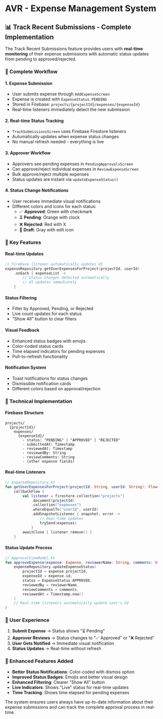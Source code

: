 # AVR - Expense Management System

## 📊 Track Recent Submissions - Complete Implementation

The Track Recent Submissions feature provides users with **real-time monitoring** of their expense submissions with automatic status updates from pending to approved/rejected.

### 🔄 Complete Workflow

#### 1. **Expense Submission**
- User submits expense through `AddExpenseScreen`
- Expense is created with `ExpenseStatus.PENDING` 
- Stored in Firebase: `projects/{projectId}/expenses/{expenseId}`
- Real-time listeners immediately detect the new submission

#### 2. **Real-time Status Tracking**
- `TrackSubmissionsScreen` uses Firebase Firestore listeners
- Automatically updates when expense status changes
- No manual refresh needed - everything is live

#### 3. **Approver Workflow**
- Approvers see pending expenses in `PendingApprovalsScreen`
- Can approve/reject individual expenses in `ReviewExpenseScreen`
- Bulk approve/reject multiple expenses
- Status updates are instant via `updateExpenseStatus()`

#### 4. **Status Change Notifications**
- User receives immediate visual notifications
- Different colors and icons for each status:
  - ✅ **Approved**: Green with checkmark
  - ⏳ **Pending**: Orange with clock
  - ❌ **Rejected**: Red with X
  - 📝 **Draft**: Gray with edit icon

### 🎯 Key Features

#### **Real-time Updates**
```kotlin
// Firebase listener automatically updates UI
expenseRepository.getUserExpensesForProject(projectId, userId)
    .onEach { expenseList ->
        // Status changes detected automatically
        // UI updates immediately
    }
```

#### **Status Filtering**
- Filter by Approved, Pending, or Rejected
- Live count updates for each status
- "Show All" button to clear filters

#### **Visual Feedback**
- Enhanced status badges with emojis
- Color-coded status cards
- Time elapsed indicators for pending expenses
- Pull-to-refresh functionality

#### **Notification System**
- Toast notifications for status changes
- Dismissible notification cards
- Different colors based on approval/rejection

### 🔧 Technical Implementation

#### **Firebase Structure**
```
projects/
  {projectId}/
    expenses/
      {expenseId}/
        - status: "PENDING" | "APPROVED" | "REJECTED"
        - submittedAt: Timestamp
        - reviewedAt: Timestamp
        - reviewedBy: String
        - reviewComments: String
        - (other expense fields)
```

#### **Real-time Listeners**
```kotlin
// ExpenseRepository.kt
fun getUserExpensesForProject(projectId: String, userId: String): Flow<List<Expense>> = 
    callbackFlow {
        val listener = firestore.collection("projects")
            .document(projectId)
            .collection("expenses")
            .whereEqualTo("userId", userId)
            .addSnapshotListener { snapshot, error ->
                // Real-time updates
                trySend(expenses)
            }
        awaitClose { listener.remove() }
    }
```

#### **Status Update Process**
```kotlin
// ApprovalViewModel.kt
fun approveExpense(expense: Expense, reviewerName: String, comments: String) {
    expenseRepository.updateExpenseStatus(
        projectId = expense.projectId,
        expenseId = expense.id,
        status = ExpenseStatus.APPROVED,
        reviewedBy = reviewerName,
        reviewComments = comments,
        reviewedAt = Timestamp.now()
    )
    // Real-time listeners automatically update user's UI
}
```

### 📱 User Experience

1. **Submit Expense** → Status shows "⏳ Pending"
2. **Approver Reviews** → Status changes to "✅ Approved" or "❌ Rejected"
3. **User Gets Notified** → Immediate visual notification
4. **Status Updates** → Real-time without refresh

### 🚀 Enhanced Features Added

- **Better Status Notifications**: Color-coded with dismiss option
- **Improved Status Badges**: Emojis and better visual design
- **Enhanced Filtering**: Clearer "Show All" button
- **Live Indicators**: Shows "Live" status for real-time updates
- **Time Tracking**: Shows time elapsed for pending expenses

The system ensures users always have up-to-date information about their expense submissions and can track the complete approval process in real-time. 